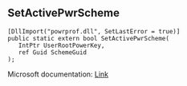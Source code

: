 ## SetActivePwrScheme

```
[DllImport("powrprof.dll", SetLastError = true)]
public static extern bool SetActivePwrScheme(
   IntPtr UserRootPowerKey,
   ref Guid SchemeGuid
);
```

Microsoft documentation: [Link](https://docs.microsoft.com/en-us/windows/win32/api/powrprof/nf-powrprof-setactivepwrscheme)
